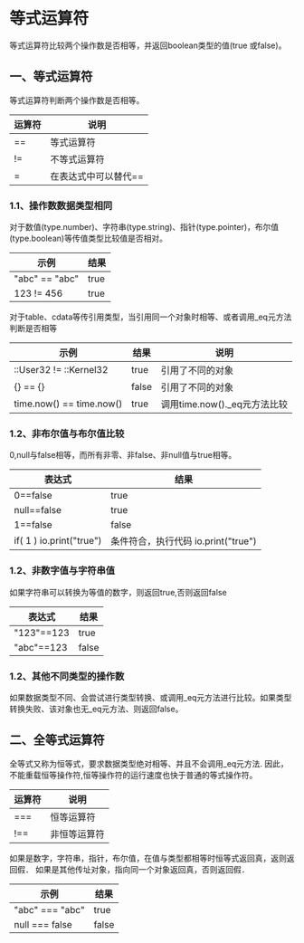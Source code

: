 # 等式运算符

 等式运算符比较两个操作数是否相等，并返回boolean类型的值(true 或false)。

## 一、等式运算符

等式运算符判断两个操作数是否相等。

|  运算符 |  说明 |
| --- | --- |
|  == |  等式运算符 |
| != |  不等式运算符 |
|  = |  在表达式中可以替代== |

### 1.1、操作数数据类型相同


 对于数值(type.number)、字符串(type.string)、指针(type.pointer)，布尔值(type.boolean)等传值类型比较值是否相对。


|  示例 |  结果 |
| --- | --- |
|  "abc" == "abc" | true |
| 123 != 456 | true |


 对于table、cdata等传引用类型，当引用同一个对象时相等、或者调用_eq元方法判断是否相等


|  示例 |  结果 |  说明 |
| --- | --- | --- |
| ::User32 != ::Kernel32 | true |  引用了不同的对象 |
| {} == {} | false |  引用了不同的对象 |
| time.now() == time.now() | true |  调用time.now()._eq元方法比较 |



### 1.2、非布尔值与布尔值比较

0,null与false相等，而所有非零、非false、非null值与true相等。

|  表达式 |  结果 |
| --- | --- |
| 0==false | true |
| null==false | true |
| 1==false | false |
| if( 1 ) io.print("true") |  条件符合，执行代码 io.print("true") |



### 1.2、非数字值与字符串值

如果字符串可以转换为等值的数字，则返回true,否则返回false

|  表达式 |  结果 |
| --- | --- |
|  "123"==123 | true |
|  "abc"==123 | false |



### 1.2、其他不同类型的操作数

如果数据类型不同、会尝试进行类型转换、或调用_eq元方法进行比较。如果类型转换失败、该对象也无_eq元方法、则返回false。

## 二、全等式运算符

全等式又称为恒等式，要求数据类型绝对相等、并且不会调用_eq元方法.
因此，不能重载恒等操作符,恒等操作符的运行速度也快于普通的等式操作符。 

|  运算符 |  说明 |
| --- | --- |
|  === |  恒等运算符 |
| !== |  非恒等运算符 |

如果是数字，字符串，指针，布尔值，在值与类型都相等时恒等式返回真，返则返回假．
如果是其他传址对象，指向同一个对象返回真，否则返回假．

|  示例 |  结果 |
| --- | --- |
|  "abc" === "abc" | true |
| null === false | false |
